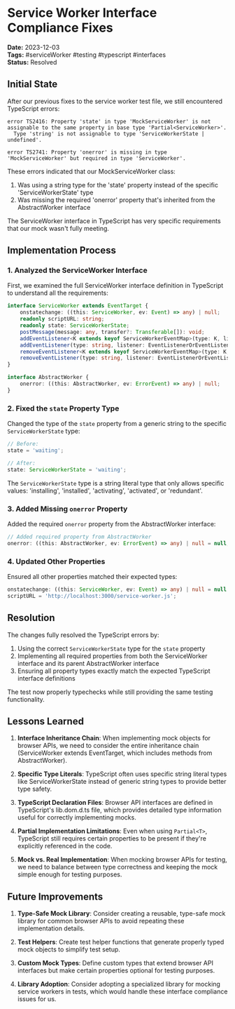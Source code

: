 # Service Worker Interface Compliance Fixes

**Date:** 2023-12-03  
**Tags:** #serviceWorker #testing #typescript #interfaces  
**Status:** Resolved  

## Initial State

After our previous fixes to the service worker test file, we still encountered TypeScript errors:

```
error TS2416: Property 'state' in type 'MockServiceWorker' is not assignable to the same property in base type 'Partial<ServiceWorker>'.
  Type 'string' is not assignable to type 'ServiceWorkerState | undefined'.

error TS2741: Property 'onerror' is missing in type 'MockServiceWorker' but required in type 'ServiceWorker'.
```

These errors indicated that our MockServiceWorker class:
1. Was using a string type for the 'state' property instead of the specific 'ServiceWorkerState' type
2. Was missing the required 'onerror' property that's inherited from the AbstractWorker interface

The ServiceWorker interface in TypeScript has very specific requirements that our mock wasn't fully meeting.

## Implementation Process

### 1. Analyzed the ServiceWorker Interface

First, we examined the full ServiceWorker interface definition in TypeScript to understand all the requirements:

```typescript
interface ServiceWorker extends EventTarget {
    onstatechange: ((this: ServiceWorker, ev: Event) => any) | null;
    readonly scriptURL: string;
    readonly state: ServiceWorkerState;
    postMessage(message: any, transfer?: Transferable[]): void;
    addEventListener<K extends keyof ServiceWorkerEventMap>(type: K, listener: (this: ServiceWorker, ev: ServiceWorkerEventMap[K]) => any, options?: boolean | AddEventListenerOptions): void;
    addEventListener(type: string, listener: EventListenerOrEventListenerObject, options?: boolean | AddEventListenerOptions): void;
    removeEventListener<K extends keyof ServiceWorkerEventMap>(type: K, listener: (this: ServiceWorker, ev: ServiceWorkerEventMap[K]) => any, options?: boolean | EventListenerOptions): void;
    removeEventListener(type: string, listener: EventListenerOrEventListenerObject, options?: boolean | EventListenerOptions): void;
}

interface AbstractWorker {
    onerror: ((this: AbstractWorker, ev: ErrorEvent) => any) | null;
}
```

### 2. Fixed the `state` Property Type

Changed the type of the `state` property from a generic string to the specific `ServiceWorkerState` type:

```typescript
// Before:
state = 'waiting';

// After:
state: ServiceWorkerState = 'waiting';
```

The `ServiceWorkerState` type is a string literal type that only allows specific values: 'installing', 'installed', 'activating', 'activated', or 'redundant'.

### 3. Added Missing `onerror` Property

Added the required `onerror` property from the AbstractWorker interface:

```typescript
// Added required property from AbstractWorker
onerror: ((this: AbstractWorker, ev: ErrorEvent) => any) | null = null;
```

### 4. Updated Other Properties

Ensured all other properties matched their expected types:

```typescript
onstatechange: ((this: ServiceWorker, ev: Event) => any) | null = null;
scriptURL = 'http://localhost:3000/service-worker.js';
```

## Resolution

The changes fully resolved the TypeScript errors by:

1. Using the correct `ServiceWorkerState` type for the `state` property
2. Implementing all required properties from both the ServiceWorker interface and its parent AbstractWorker interface
3. Ensuring all property types exactly match the expected TypeScript interface definitions

The test now properly typechecks while still providing the same testing functionality.

## Lessons Learned

1. **Interface Inheritance Chain**: When implementing mock objects for browser APIs, we need to consider the entire inheritance chain (ServiceWorker extends EventTarget, which includes methods from AbstractWorker).

2. **Specific Type Literals**: TypeScript often uses specific string literal types like ServiceWorkerState instead of generic string types to provide better type safety.

3. **TypeScript Declaration Files**: Browser API interfaces are defined in TypeScript's lib.dom.d.ts file, which provides detailed type information useful for correctly implementing mocks.

4. **Partial Implementation Limitations**: Even when using `Partial<T>`, TypeScript still requires certain properties to be present if they're explicitly referenced in the code.

5. **Mock vs. Real Implementation**: When mocking browser APIs for testing, we need to balance between type correctness and keeping the mock simple enough for testing purposes.

## Future Improvements

1. **Type-Safe Mock Library**: Consider creating a reusable, type-safe mock library for common browser APIs to avoid repeating these implementation details.

2. **Test Helpers**: Create test helper functions that generate properly typed mock objects to simplify test setup.

3. **Custom Mock Types**: Define custom types that extend browser API interfaces but make certain properties optional for testing purposes.

4. **Library Adoption**: Consider adopting a specialized library for mocking service workers in tests, which would handle these interface compliance issues for us.
